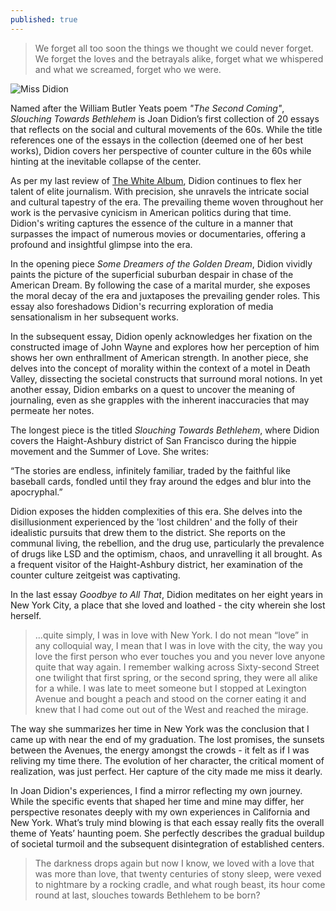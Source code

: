 ```yaml
---
published: true
---
```

> We forget all too soon the things we thought we could never forget. We forget the loves and the betrayals alike, forget what we whispered and what we screamed, forget who we were.

![Miss Didion](https://www.saturdayeveningpost.com/wp-content/uploads/satevepost/2017-06-13-joan-didion.jpg)

Named after the William Butler Yeats poem _"The Second Coming"_, _Slouching Towards Bethlehem_ is Joan Didion’s first collection of 20 essays that reflects on the social and cultural movements of the 60s. While the title references one of the essays in the collection (deemed one of her best works), Didion covers her perspective of counter culture in the 60s while hinting at the inevitable collapse of the center.

As per my last review of [The White Album](https://jinsung-kim.github.io/The-White-Album/), Didion continues to flex her talent of elite journalism. With precision, she unravels the intricate social and cultural tapestry of the era. The prevailing theme woven throughout her work is the pervasive cynicism in American politics during that time. Didion's writing captures the essence of the culture in a manner that surpasses the impact of numerous movies or documentaries, offering a profound and insightful glimpse into the era.

In the opening piece _Some Dreamers of the Golden Dream_, Didion vividly paints the picture of the superficial suburban despair in chase of the American Dream. By following the case of a marital murder, she exposes the moral decay of the era and juxtaposes the prevailing gender roles. This essay also foreshadows Didion's recurring exploration of media sensationalism in her subsequent works.

In the subsequent essay, Didion openly acknowledges her fixation on the constructed image of John Wayne and explores how her perception of him shows her own enthrallment of American strength. In another piece, she delves into the concept of morality within the context of a motel in Death Valley, dissecting the societal constructs that surround moral notions. In yet another essay, Didion embarks on a quest to uncover the meaning of journaling, even as she grapples with the inherent inaccuracies that may permeate her notes.

The longest piece is the titled _Slouching Towards Bethlehem_, where Didion covers the Haight-Ashbury district of San Francisco during the hippie movement and the Summer of Love. She writes:

“The stories are endless, infinitely familiar, traded by the faithful like baseball cards, fondled until they fray around the edges and blur into the apocryphal.”

Didion exposes the hidden complexities of this era. She delves into the disillusionment experienced by the 'lost children' and the folly of their idealistic pursuits that drew them to the district. She reports on the communal living, the rebellion, and the drug use, particularly the prevalence of drugs like LSD and the optimism, chaos, and unravelling it all brought. As a frequent visitor of the Haight-Ashbury district, her examination of the counter culture zeitgeist was captivating.

In the last essay _Goodbye to All That_, Didion meditates on her eight years in New York City, a place that she loved and loathed - the city wherein she lost herself.

> ...quite simply, I was in love with New York. I do not mean “love” in any colloquial way, I mean that I was in love with the city, the way you love the first person who ever touches you and you never love anyone quite that way again. I remember walking across Sixty-second Street one twilight that first spring, or the second spring, they were all alike for a while. I was late to meet someone but I stopped at Lexington Avenue and bought a peach and stood on the corner eating it and knew that I had come out out of the West and reached the mirage.

The way she summarizes her time in New York was the conclusion that I came up with near the end of my graduation. The lost promises, the sunsets between the Avenues, the energy amongst the crowds - it felt as if I was reliving my time there. The evolution of her character, the critical moment of realization, was just perfect. Her capture of the city made me miss it dearly.

In Joan Didion's experiences, I find a mirror reflecting my own journey. While the specific events that shaped her time and mine may differ, her perspective resonates deeply with my own experiences in California and New York. What’s truly mind blowing is that each essay really fits the overall theme of Yeats’ haunting poem. She perfectly describes the gradual buildup of societal turmoil and the subsequent disintegration of established centers.

> The darkness drops again but now I know, we loved with a love that was more than love, that twenty centuries of stony sleep, were vexed to nightmare by a rocking cradle, and what rough beast, its hour come round at last, slouches towards Bethlehem to be born?
